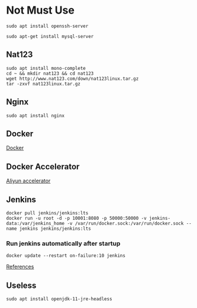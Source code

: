 # Not Must Use

    sudo apt install openssh-server

    sudo apt-get install mysql-server

## Nat123

    sudo apt install mono-complete
    cd ~ && mkdir nat123 && cd nat123
    wget http://www.nat123.com/down/nat123linux.tar.gz
    tar -zxvf nat123linux.tar.gz

## Nginx 

    sudo apt install nginx
    
## Docker

[Docker](./softwares/docker/README.md)

## Docker Accelerator

[Aliyun accelerator](https://cr.console.aliyun.com/cn-hangzhou/instances/mirrors)

## Jenkins

    docker pull jenkins/jenkins:lts
    docker run -u root -d -p 10001:8080 -p 50000:50000 -v jenkins-data:/var/jenkins_home -v /var/run/docker.sock:/var/run/docker.sock --name jenkins jenkins/jenkins:lts
    
### Run jenkins automatically after startup
    
    docker update --restart on-failure:10 jenkins

    
[References](./softwares/jenkins/README.md)    


## Useless

    sudo apt install openjdk-11-jre-headless
